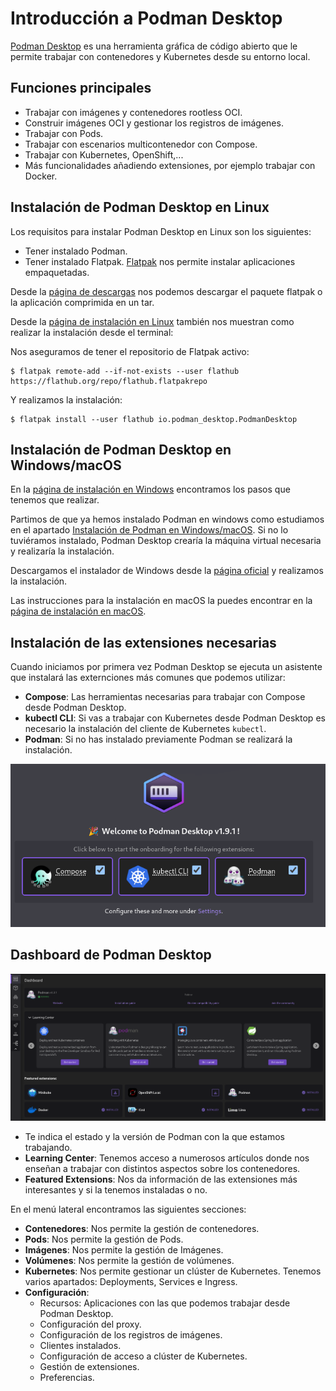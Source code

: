 # Introducción a Podman Desktop

[Podman Desktop](https://podman-desktop.io/) es una herramienta gráfica de código abierto que le permite trabajar con contenedores y Kubernetes desde su entorno local.

## Funciones principales

* Trabajar con imágenes y contenedores rootless OCI.
* Construir imágenes OCI y gestionar los registros de imágenes.
* Trabajar con Pods.
* Trabajar con escenarios multicontenedor con Compose.
* Trabajar con Kubernetes, OpenShift,...
* Más funcionalidades añadiendo extensiones, por ejemplo trabajar con Docker.

## Instalación de Podman Desktop en Linux

Los requisitos para instalar Podman Desktop en Linux son los siguientes:

* Tener instalado Podman.
* Tener instalado Flatpak. [Flatpak](https://flatpak.org/setup/) nos permite instalar aplicaciones empaquetadas.

Desde la [página de descargas](https://podman-desktop.io/downloads) nos podemos descargar el paquete flatpak o la aplicación comprimida en un tar.

Desde la [página de instalación en Linux](https://podman-desktop.io/docs/installation/linux-install) también nos muestran como realizar la instalación desde el terminal:

Nos aseguramos de tener el repositorio de Flatpak activo:

```
$ flatpak remote-add --if-not-exists --user flathub https://flathub.org/repo/flathub.flatpakrepo
```

Y realizamos la instalación:

```
$ flatpak install --user flathub io.podman_desktop.PodmanDesktop
```

## Instalación de Podman Desktop en Windows/macOS

En la [página de instalación en Windows](https://podman-desktop.io/docs/installation/windows-install) encontramos los pasos que tenemos que realizar.

Partimos de que ya hemos instalado Podman en windows como estudiamos en el apartado [Instalación de Podman en Windows/macOS](contenido/modulo1/windows.md). Si no lo tuviéramos instalado, Podman Desktop crearía la máquina virtual necesaria y realizaría la instalación.

Descargamos el instalador de Windows desde la [página oficial](https://podman-desktop.io/downloads/windows) y realizamos la instalación.


Las instrucciones para la instalación en macOS la puedes encontrar en la [página de instalación en macOS](https://podman-desktop.io/docs/installation/macos-install).

## Instalación de las extensiones necesarias

Cuando iniciamos por primera vez Podman Desktop se ejecuta un asistente que instalará las externciones más comunes que podemos utilizar:

* **Compose**: Las herramientas necesarias para trabajar con Compose desde Podman Desktop.
* **kubectl CLI**: Si vas a trabajar con Kubernetes desde Podman Desktop es necesario la instalación del cliente de Kubernetes `kubectl`.
* **Podman**: Si no has instalado previamente Podman se realizará la instalación.

![desktop](img/desktop.png)

## Dashboard de Podman Desktop

![desktop](img/desktop1.png)

* Te indica el estado y la versión de Podman con la que estamos trabajando.
* **Learning Center**: Tenemos acceso a numerosos artículos donde nos enseñan a trabajar con distintos aspectos sobre los contenedores.
* **Featured Extensions**: Nos da información de las extensiones más interesantes y si la tenemos instaladas o no.

En el menú lateral encontramos las siguientes secciones:

* **Contenedores**: Nos permite la gestión de contenedores.
* **Pods**: Nos permite la gestión de Pods.
* **Imágenes**: Nos permite la gestión de Imágenes.
* **Volúmenes**: Nos permite la gestión de volúmenes.
* **Kubernetes**: Nos permite gestionar un clúster de Kubernetes. Tenemos varios apartados: Deployments, Services e Ingress.
* **Configuración**:
    * Recursos: Aplicaciones con las que podemos trabajar desde Podman Desktop.
    * Configuración del proxy.
    * Configuración de los registros de imágenes.
    * Clientes instalados.
    * Configuración de acceso a clúster de Kubernetes.
    * Gestión de extensiones.
    * Preferencias.